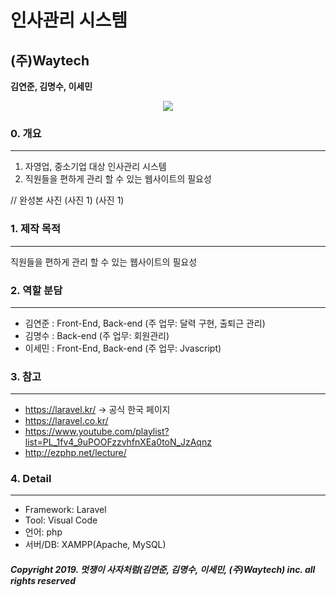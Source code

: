 # 인사관리 시스템
##  (주)Waytech 

__김연준, 김명수, 이세민__

 <p align="center"><img src="http://taking.kr/blog/wp-content/uploads/2014/08/laravel.png"></p>

### 0. 개요
------------------------------
1. 자영업, 중소기업 대상 인사관리 시스템
2. 직원들을 편하게 관리 할 수 있는 웹사이트의 필요성

// 완성본 사진
(사진 1)
(사진 1)

### 1. 제작 목적
------------------------------
직원들을 편하게 관리 할 수 있는 웹사이트의 필요성

### 2. 역할 분담
------------------------------
 * 김연준 : Front-End, Back-end (주 업무: 달력 구현, 출퇴근 관리)
 * 김명수 : Back-end (주 업무: 회원관리)
 * 이세민 : Front-End, Back-end (주 업무: Jvascript)

### 3. 참고
------------------------------
 * https://laravel.kr/                                -> 공식 한국 페이지
 * https://laravel.co.kr/
 * https://www.youtube.com/playlist?list=PL_1fv4_9uPOOFzzvhfnXEa0toN_JzAqnz
 * http://ezphp.net/lecture/
 
### 4. Detail
------------------------------
 * Framework: Laravel
 * Tool: Visual Code
 * 언어: php
 * 서버/DB: XAMPP(Apache, MySQL)

##### Copyright 2019. 멋쟁이 사자처럼(김연준, 김명수, 이세민, (주)Waytech) inc. all rights reserved
